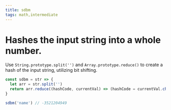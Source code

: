 ```yaml
---
title: sdbm
tags: math,intermediate
---
```


# Hashes the input string into a whole number.

Use `String.prototype.split('')` and `Array.prototype.reduce()` to create a hash of the input string, utilizing bit shifting.

```js
const sdbm = str => {
  let arr = str.split('')
  return arr.reduce((hashCode, currentVal) => (hashCode = currentVal.charCodeAt(0) + (hashCode << 6) + (hashCode << 16) - hashCode), 0)
}
```

```js
sdbm('name') // -3521204949
```
